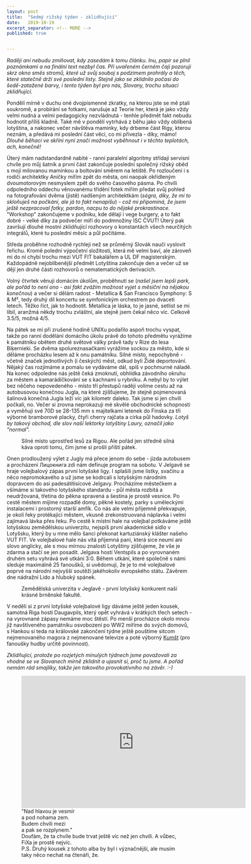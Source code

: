 ```yaml
---
layout: post
title:  "Sedmý rižský týden - zklidňující"
date:   2019-10-19
excerpt_separator: <!-- MORE -->
published: true


---
```


<p class="intro"><i><span class="dropcap">R</span>aději ani nebudu zmiňovat, kdy zasedám k tomu článku. Inu, papír se plnil poznámkami a na finální text nezbyl čas. Při uvařeném černém čaji pozoruji skrz okno směs stromů, které už svůj souboj s podzimem prohrály a těch, které statečně drží své poslední listy. Stejně jako se zklidnilo počasí do šedě-zatažené barvy, i tento týden byl pro nás, Slovany, trochu situaci zklidňující.</i></p>
<!-- MORE -->

Pondělí mírně v duchu oné dvojpísmenné zkratky, na kterou jste se mě ptali soukromě, a probírání se fotkami, narušuje až Teorie her, která je jako vždy velmi nudná a velmi pedagogicky nezvládnutá - tenhle předmět fakt nebudu hodnotit příliš kladně. Také mě v pondělí vytrhává z běhu jako vždy oblíbená lotyština, a nakonec večer návštěva maminky, kdy drbeme část Rigy, kterou neznám, a předává mi poslední část věcí, co mi přivezla - díky, mámo! _Dlouhé běhací ve skříni nyní značí možnost vyběhnout i v těchto teplotách, ach, konečně!_

Úterý mám nadstandardně nabité - ranní paralelní algoritmy střídají servisní chvíle pro můj šatník a první část zakončuje poslední společný rižský oběd s mojí milovanou maminkou a boltování směrem na letiště. Po rozloučení i s rodiči architektky Aničky mířím zpět do města, oni naopak okřídleným dvoumotorovým nesmyslem zpět do svého časového pásma. Po chvíli odpoledního oddechu věnovanému třídění fotek mířím předat svůj pohled na fotografování dvěma (jistě) nadšeným architektkám (_ségra, díky, že mi to skloňuješ na počkání, ale já to fakt nenapíšu_) - _což mi připomíná, že jsem ještě nezpracoval fotky, pardon, nacpu to do nějaké prokrastinace._ "Workshop" zakončujeme v podniku, kde dělají i vege burgery, a to fakt dobré - velké díky za podvečer míří do podmnožiny ISC ČVUT! Úterý pak završují dlouhé mostní zklidňující rozhovory o konstantách všech neurčitých integrálů, které tu poslední měsíc a půl počítáme.

Středa proběhne rozhodně rychleji než se průměrný Slovák naučí vyslovit řeřichu. Kromě polední výpočetní složitosti, která mě velmi baví, ale zároveň mi do ní chybí trochu mezi VUT FIT bakalářem a UL DF magisterským. Každopádně nejoblíbenější předmět Lotyština zakončuje den a večer už se dějí jen druhé části rozhovorů o nematematických derivacích.

Volný čtvrtek věnuji domácím úkolům, proběhnutí se (_našel jsem lepší park, ale pořád to není ono - asi fakt zvážím možnost vyjet s měsíční na nějakou konečnou_) a večer si dělám radost - Metallica & San Francisco Symphony: S & M², tedy druhý díl koncertu se symfonickým orchestrem po dvaceti letech.  Těžko říct, jak to hodnotit. Metallica je láska, to je jasné, setlist se mi líbil, aranžmá někdy trochu zvláštní, ale stejně jsem čekal něco víc. Celkově 3.5/5, možná 4/5.

Na pátek se mi při zrušené hodině UNIXu podařilo aspoň trochu vyspat, takže po ranní dodělání domácího úkolu právě do tohoto předmětu vyrážíme k památníku obětem druhé světové války právě tady v Rize do lesa Biķernieki. Se dvěma spolureznasačkami vyrážíme sockou za město, kde si děláme procházku lesem až k onu památníku. Silné místo, nepochybně - včetně značek jednotlivých (i českých) měst, odkud byli Židé deportování. Nějaký čas rozjímáme a pomalu se vydáváme dál, spíš v pochmurné náladě. Na konec odpoledne nás ještě čeká zmoknutí, obhlídka závodního okruhu za městem a kamarádíčkování se s kachnami u rybníku. A nebyl by to výlet bez něčeho nepovedeného - místo tří přestupů raději volíme cestu až na autobusovou konečnou Jugla, na které zjišťujeme, že stejně pojmenovaná šalinová konečná Jugla leží víc jak kilometr daleko. Tak jsme si jen chvíli počkali, no. Večer si zrovna neprokazuji mé skvělé obchodnické schopnosti a vyměňuji své 70D se 28-135 mm s majitelkami letenek do Finska za tři výborné bramborové placky, čtyři cherry rajčata a cirka půl hadovky. _Lotyš by takový obchod, dle slov naší lektorky lotyštiny Laury, označil jako "normal"._

 <figure>
 <img src="{{ site.baseurl }}/assets/img/IMG_0108.jpg" alt="" class="img-center"> 
   <figcaption>Silné místo uprostřed lesů za Rigou. Ale pořád jen středně silná káva oproti tomu, čím jsme si prošli příští pátek.</figcaption>
 </figure>

Onen prodloužený výlet z Jugly má přece jenom do sebe - jízda autobusem a procházení Лицокнига zdi nám definuje program na sobotu. V Jelgavě  se hraje volejbalový zápas první lotyšské ligy. I splašili jsme lístky, svačinu a něco nepromokavého a už jsme se kodrcali s lotyšským národním dopravcem do asi padesátitisícové Jelgavy. Procházíme městečkem a všímáme si takového lotyšského standardu - půl města rozbitá a neudržovaná, třetina do pěkna spravená a šestina je prostě vesnice. Po cestě městem míjíme rozpadlé domy, pěkné kostely, parky s uměleckými instalacemi i prostorný starší amfík. Co nás ale velmi příjemně překvapuje, je okolí řeky protékající městem, vkusně zrekonstruovaná náplavka i velmi zajímavá lávka přes řeku. Po cestě k místní hale na volejbal potkáváme ještě lotyšskou zemědělskou univerzitu, nejspíš první akademické sídlo v Lotyšsku, který by u mne mělo šanci překonat kartuziánský klášter našeho VUT FIT. Ve volejbalové hale nás vítá příjemná paní, která sice neumí ani slovo anglicky, ale s mou mírnou znalostí Lotyštiny zjišťujeme, že vše je zdarma a stačí se jen posadit. Jelgava hostí Ventspils a po vyrovnaném druhém setu vyhrává své utkání 3:0. Během utkání, které společně s námi sleduje maximálně 25 fanoušků, si uvědomuji, že je to mé volejbalové poprvé na národní nejvyšší soutěži jakéhokoliv evropského státu. Závěrem dne nádražní Lido a hluboký spánek. 

 <figure>
 <img src="{{ site.baseurl }}/assets/img/IMG_1073.jpg" alt="" class="img-center"> 
   <figcaption>Zemědělská univerzita v Jeglavě - první lotyšský konkurent naší krásné brněnské fakultě.</figcaption>
 </figure>

V neděli si z první lotyšské volejbalové ligy dáváme ještě jeden kousek, samotná Riga hostí Daugavpils, který opět vyhrává v krátkých třech setech - na vyrovnané zápasy nemáme moc štěstí. Po menší procházce okolo mnou již navštíveného památníku osvobození po WW2 míříme do svých domovů, s Hankou si teda na královské zakončení týdne ještě pouštíme sitcom nejmenovaného magora z nejmenované televize a poté výborný [Kumšt](https://www.youtube.com/watch?v=aOERKhezW04) (pro fanoušky hudby určitě povinnost).      

_Zklidňující, protože po rozjetých minulých týdnech jsme považovali za vhodné se ve Slovanech mírně zklidnit a ujasnit si, proč tu jsme. A pořád nemám rád smajlíky, takže jen takového provokativního na závěr. :-)_   

<figure>
	<iframe width="610" height="360" class="img-center d-block"
	src="https://www.youtube.com/embed/c9dFhwySpjw"
	frameborder="0"></iframe>
	<figcaption>
		"Nad hlavou je vesmír <br>
        a pod nohama zem. <br>
        Budem chvíli mezi <br>
        a pak se rozplynem." <br>
        Doufám, že ta chvíle bude trvat ještě víc než jen chvíli. A vůbec, FiXa je prostě nejvíc. <br>
        P.S. Druhý kousek z tohoto alba by byl i význačnější, ale musím taky něco nechat na čtenáři, že.   
	</figcaption>
</figure>
